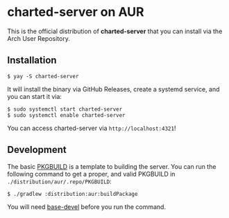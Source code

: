 # charted-server on AUR
This is the official distribution of **charted-server** that you can install via the Arch User Repository.

## Installation
```shell
$ yay -S charted-server
```

It will install the binary via GitHub Releases, create a systemd service, and you can start it via:

```shell
$ sudo systemctl start charted-server
$ sudo systemctl enable charted-server
```

You can access charted-server via `http://localhost:4321`!

## Development
The basic [PKGBUILD](./template.PKGBUILD) is a template to building the server. You can run the following command to get a proper,
and valid PKGBUILD in `./distribution/aur/.repo/PKGBUILD`:

```shell
$ ./gradlew :distribution:aur:buildPackage
```

You will need [base-devel](https://archlinux.org/groups/x86_64/base-devel) before you run the command.
